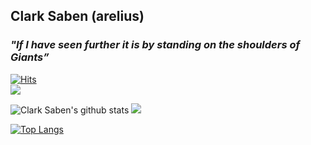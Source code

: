 ## Clark Saben (arelius) 

### *"If I have seen further it is by standing on the shoulders of Giants”*

[![Hits](https://hits.seeyoufarm.com/api/count/incr/badge.svg?url=https%3A%2F%2Fgithub.com%2Fcsaben&count_bg=%233DF1C9&title_bg=%23555555&icon=&icon_color=%23E7E7E7&title=hits&edge_flat=false)](https://hits.seeyoufarm.com)\
![](https://road-to-kaggle-grandmaster.vercel.app/api/simple/clarksaben)

![Clark Saben's github stats](https://github-readme-stats.vercel.app/api?username=csaben&show_icons=true&hide_border=true&theme=vue&bg_color=black&icon_color=660066&title_color=660066&rank_icon=github)
![](https://road-to-kaggle-grandmaster.vercel.app/api/badges/clarksaben/notebook)

[![Top Langs](https://github-readme-stats.vercel.app/api/top-langs/?username=csaben&layout=compact)](https://github.com/anuraghazra/github-readme-stats)

